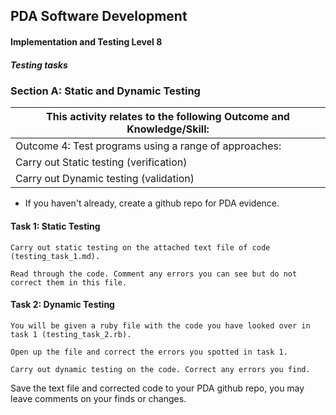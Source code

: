 ## PDA Software Development
#### Implementation and Testing Level 8

##### Testing tasks


### Section A: Static and Dynamic Testing


 |This activity relates to the following Outcome and Knowledge/Skill: 
 |------------------------------------------------------------------
 |Outcome 4: Test programs using a range of approaches:
 |Carry out Static testing (verification)
 |Carry out Dynamic testing (validation)
 
 - If you haven't already, create a github repo for PDA evidence.
 
#### Task 1: Static Testing

	Carry out static testing on the attached text file of code (testing_task_1.md).  

	Read through the code. Comment any errors you can see but do not correct them in this file.



#### Task 2: Dynamic Testing

	You will be given a ruby file with the code you have looked over in task 1 (testing_task_2.rb).  

	Open up the file and correct the errors you spotted in task 1.  

	Carry out dynamic testing on the code. Correct any errors you find.
	
	

Save the text file and corrected code to your PDA github repo, you may leave comments on your finds or changes.




